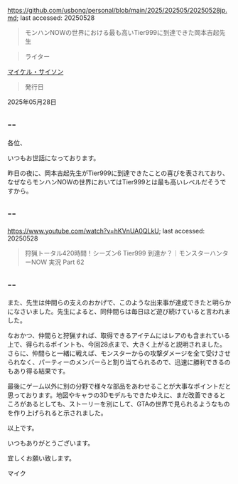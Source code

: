 https://github.com/usbong/personal/blob/main/2025/202505/20250528jp.md; last accessed: 20250528

> モンハンNOWの世界における最も高いTier999に到達できた岡本吉起先生

> ライター

[マイケル・サイソン](https://www.linkedin.com/in/michaelsyson/)

> 発行日

2025年05月28日

## --

各位、

いつもお世話になっております。

昨日の夜に、岡本吉起先生がTier999に到達できたことの喜びを表されており、なぜならモンハンNOWの世界においてはTier999とは最も高いレベルだそうですから。

## --

https://www.youtube.com/watch?v=hKVnUA0QLkU; last accessed: 20250528

> 狩猟トータル420時間！シーズン6 Tier999 到達か？｜モンスターハンターNOW 実況 Part 62

## --

また、先生は仲間らの支えのおかげで、このような出来事が達成できたと明らかになさいました。先生によると、同仲間らは毎日ほど遊び続けていると言われました。

なおかつ、仲間らと狩猟すれば、取得できるアイテムにはレアのも含まれている上で、得られるポイントも、今回28点まで、大きく上がると説明されました。さらに、仲間らと一緒に戦えば、モンスターからの攻撃ダメージを全て受けさせられなく、パーティーのメンバーらと割り当てられるので、迅速に勝利できるのもあり得る結果です。

最後にゲーム以外に別の分野で様々な部品をあわせることが大事なポイントだと思っております。地図やキャラの3Dモデルもできたゆえに、まだ改善できるところがあるとしても、ストーリーを別にして、GTAの世界で見られるようなものを作り上げられると示されました。

以上です。

いつもありがとうございます。

宜しくお願い致します。

マイク

